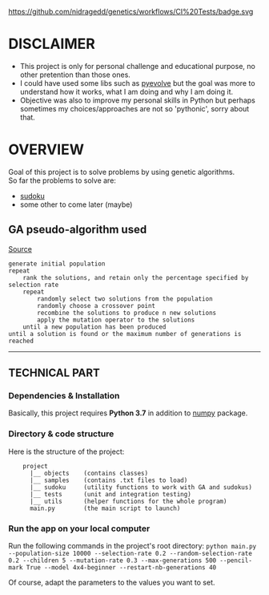 https://github.com/nidragedd/genetics/workflows/CI%20Tests/badge.svg
    
# DISCLAIMER
* This project is only for personal challenge and educational purpose, no other pretention than those ones.
* I could have used some libs such as [pyevolve](http://pyevolve.sourceforge.net/) but the goal was more
to understand how it works, what I am doing and why I am doing it.
* Objective was also to improve my personal skills in Python but perhaps sometimes my choices/approaches 
are not so 'pythonic', sorry about that.

# OVERVIEW
Goal of this project is to solve problems by using genetic algorithms.  
So far the problems to solve are:
* [sudoku](sudoku.md)
* some other to come later (maybe)


## GA pseudo-algorithm used
[Source](http://micsymposium.org/mics_2009_proceedings/mics2009_submission_66.pdf)
```
generate initial population
repeat
    rank the solutions, and retain only the percentage specified by selection rate
    repeat
        randomly select two solutions from the population
        randomly choose a crossover point
        recombine the solutions to produce n new solutions
        apply the mutation operator to the solutions
    until a new population has been produced
until a solution is found or the maximum number of generations is reached
```


---
## TECHNICAL PART
### Dependencies & Installation
Basically, this project requires **Python 3.7** in addition to [numpy](https://www.numpy.org/) package.

### Directory & code structure
Here is the structure of the project:
```
    project
      |__ objects    (contains classes)
      |__ samples    (contains .txt files to load)
      |__ sudoku     (utility functions to work with GA and sudokus)
      |__ tests      (unit and integration testing)
      |__ utils      (helper functions for the whole program)
      main.py        (the main script to launch)
```

### Run the app on your local computer
Run the following commands in the project's root directory:
    `python main.py --population-size 10000 --selection-rate 0.2 --random-selection-rate 0.2 --children 5 --mutation-rate 0.3 --max-generations 500 --pencil-mark True --model 4x4-beginner --restart-nb-generations 40`

Of course, adapt the parameters to the values you want to set. 

